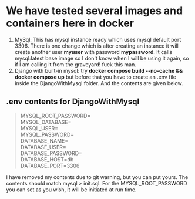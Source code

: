# We have tested several images and containers here in docker
<ol>
    <li>
        MySql: This has mysql instance ready which uses mysql default port 3306. There is one change which is after creating an instance it will create another user <b>myuser</b> with password <b>mypassword</b>. It calls mysql:latest base image so I don't know when I will be using it again, so if I am calling it from the graveyard! fuck this man. 
    </li>
    <li>
        Django with built-in mysql: try <b>docker compose build --no-cache && docker compose up</b> but before that you have to create an .env file inside the DjangoWithMysql folder. And the contents are given below.
    </li>
</ol>

## .env contents for DjangoWithMysql
>MYSQL_ROOT_PASSWORD= <br>
MYSQL_DATABASE= <br>
MYSQL_USER= <br>
MYSQL_PASSWORD= <br>
DATABASE_NAME= <br>
DATABASE_USER= <br>
DATABASE_PASSWORD= <br>
DATABASE_HOST=db <br>
DATABASE_PORT=3306 <br>

I have removed my contents due to git warning, but you can put yours. The contents should match mysql > init.sql. For the MYSQL_ROOT_PASSWORD you can set as you wish, it will be initiated at run time.